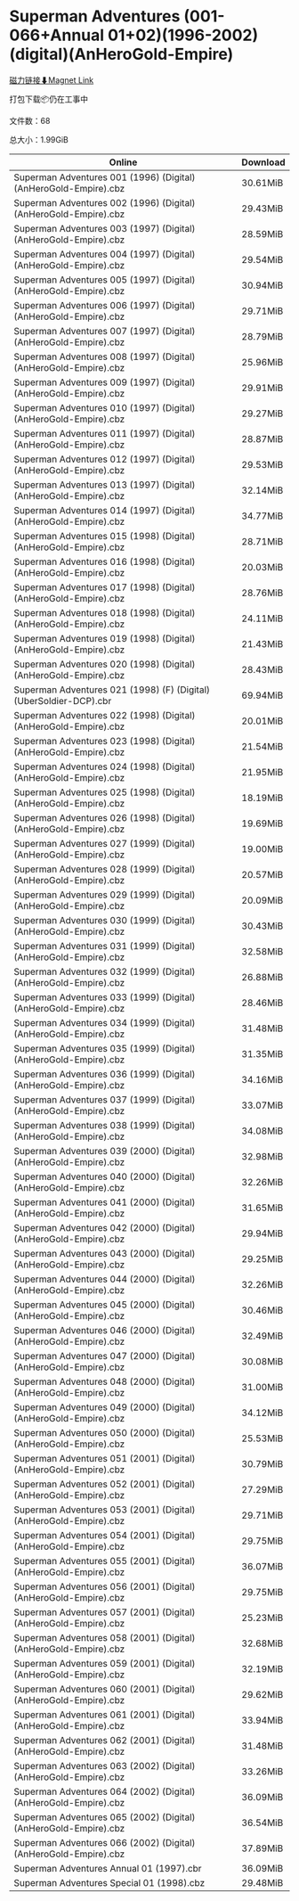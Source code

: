 # Superman Adventures (001-066+Annual 01+02)(1996-2002)(digital)(AnHeroGold-Empire)

[磁力链接⬇Magnet Link](magnet:?xt=urn:btih:225e310dac0cb618a5f52b4d548a06917de8ae82&dn=Superman%20Adventures%20%28001-066%2BAnnual%2001%2B02%29%281996-2002%29%28digital%29%28AnHeroGold-Empire%29)

打包下载📦仍在工事中

文件数：68

总大小：1.99GiB

Online | Download
--- | ---
Superman Adventures 001 (1996) (Digital) (AnHeroGold-Empire).cbz | 30.61MiB
Superman Adventures 002 (1996) (Digital) (AnHeroGold-Empire).cbz | 29.43MiB
Superman Adventures 003 (1997) (Digital) (AnHeroGold-Empire).cbz | 28.59MiB
Superman Adventures 004 (1997) (Digital) (AnHeroGold-Empire).cbz | 29.54MiB
Superman Adventures 005 (1997) (Digital) (AnHeroGold-Empire).cbz | 30.94MiB
Superman Adventures 006 (1997) (Digital) (AnHeroGold-Empire).cbz | 29.71MiB
Superman Adventures 007 (1997) (Digital) (AnHeroGold-Empire).cbz | 28.79MiB
Superman Adventures 008 (1997) (Digital) (AnHeroGold-Empire).cbz | 25.96MiB
Superman Adventures 009 (1997) (Digital) (AnHeroGold-Empire).cbz | 29.91MiB
Superman Adventures 010 (1997) (Digital) (AnHeroGold-Empire).cbz | 29.27MiB
Superman Adventures 011 (1997) (Digital) (AnHeroGold-Empire).cbz | 28.87MiB
Superman Adventures 012 (1997) (Digital) (AnHeroGold-Empire).cbz | 29.53MiB
Superman Adventures 013 (1997) (Digital) (AnHeroGold-Empire).cbz | 32.14MiB
Superman Adventures 014 (1997) (Digital) (AnHeroGold-Empire).cbz | 34.77MiB
Superman Adventures 015 (1998) (Digital) (AnHeroGold-Empire).cbz | 28.71MiB
Superman Adventures 016 (1998) (Digital) (AnHeroGold-Empire).cbz | 20.03MiB
Superman Adventures 017 (1998) (Digital) (AnHeroGold-Empire).cbz | 28.76MiB
Superman Adventures 018 (1998) (Digital) (AnHeroGold-Empire).cbz | 24.11MiB
Superman Adventures 019 (1998) (Digital) (AnHeroGold-Empire).cbz | 21.43MiB
Superman Adventures 020 (1998) (Digital) (AnHeroGold-Empire).cbz | 28.43MiB
Superman Adventures 021 (1998) (F) (Digital) (UberSoldier-DCP).cbr | 69.94MiB
Superman Adventures 022 (1998) (Digital) (AnHeroGold-Empire).cbz | 20.01MiB
Superman Adventures 023 (1998) (Digital) (AnHeroGold-Empire).cbz | 21.54MiB
Superman Adventures 024 (1998) (Digital) (AnHeroGold-Empire).cbz | 21.95MiB
Superman Adventures 025 (1998) (Digital) (AnHeroGold-Empire).cbz | 18.19MiB
Superman Adventures 026 (1998) (Digital) (AnHeroGold-Empire).cbz | 19.69MiB
Superman Adventures 027 (1999) (Digital) (AnHeroGold-Empire).cbz | 19.00MiB
Superman Adventures 028 (1999) (Digital) (AnHeroGold-Empire).cbz | 20.57MiB
Superman Adventures 029 (1999) (Digital) (AnHeroGold-Empire).cbz | 20.09MiB
Superman Adventures 030 (1999) (Digital) (AnHeroGold-Empire).cbz | 30.43MiB
Superman Adventures 031 (1999) (Digital) (AnHeroGold-Empire).cbz | 32.58MiB
Superman Adventures 032 (1999) (Digital) (AnHeroGold-Empire).cbz | 26.88MiB
Superman Adventures 033 (1999) (Digital) (AnHeroGold-Empire).cbz | 28.46MiB
Superman Adventures 034 (1999) (Digital) (AnHeroGold-Empire).cbz | 31.48MiB
Superman Adventures 035 (1999) (Digital) (AnHeroGold-Empire).cbz | 31.35MiB
Superman Adventures 036 (1999) (Digital) (AnHeroGold-Empire).cbz | 34.16MiB
Superman Adventures 037 (1999) (Digital) (AnHeroGold-Empire).cbz | 33.07MiB
Superman Adventures 038 (1999) (Digital) (AnHeroGold-Empire).cbz | 34.08MiB
Superman Adventures 039 (2000) (Digital) (AnHeroGold-Empire).cbz | 32.98MiB
Superman Adventures 040 (2000) (Digital) (AnHeroGold-Empire).cbz | 32.26MiB
Superman Adventures 041 (2000) (Digital) (AnHeroGold-Empire).cbz | 31.65MiB
Superman Adventures 042 (2000) (Digital) (AnHeroGold-Empire).cbz | 29.94MiB
Superman Adventures 043 (2000) (Digital) (AnHeroGold-Empire).cbz | 29.25MiB
Superman Adventures 044 (2000) (Digital) (AnHeroGold-Empire).cbz | 32.26MiB
Superman Adventures 045 (2000) (Digital) (AnHeroGold-Empire).cbz | 30.46MiB
Superman Adventures 046 (2000) (Digital) (AnHeroGold-Empire).cbz | 32.49MiB
Superman Adventures 047 (2000) (Digital) (AnHeroGold-Empire).cbz | 30.08MiB
Superman Adventures 048 (2000) (Digital) (AnHeroGold-Empire).cbz | 31.00MiB
Superman Adventures 049 (2000) (Digital) (AnHeroGold-Empire).cbz | 34.12MiB
Superman Adventures 050 (2000) (Digital) (AnHeroGold-Empire).cbz | 25.53MiB
Superman Adventures 051 (2001) (Digital) (AnHeroGold-Empire).cbz | 30.79MiB
Superman Adventures 052 (2001) (Digital) (AnHeroGold-Empire).cbz | 27.29MiB
Superman Adventures 053 (2001) (Digital) (AnHeroGold-Empire).cbz | 29.71MiB
Superman Adventures 054 (2001) (Digital) (AnHeroGold-Empire).cbz | 29.75MiB
Superman Adventures 055 (2001) (Digital) (AnHeroGold-Empire).cbz | 36.07MiB
Superman Adventures 056 (2001) (Digital) (AnHeroGold-Empire).cbz | 29.75MiB
Superman Adventures 057 (2001) (Digital) (AnHeroGold-Empire).cbz | 25.23MiB
Superman Adventures 058 (2001) (Digital) (AnHeroGold-Empire).cbz | 32.68MiB
Superman Adventures 059 (2001) (Digital) (AnHeroGold-Empire).cbz | 32.19MiB
Superman Adventures 060 (2001) (Digital) (AnHeroGold-Empire).cbz | 29.62MiB
Superman Adventures 061 (2001) (Digital) (AnHeroGold-Empire).cbz | 33.94MiB
Superman Adventures 062 (2001) (Digital) (AnHeroGold-Empire).cbz | 31.48MiB
Superman Adventures 063 (2002) (Digital) (AnHeroGold-Empire).cbz | 33.26MiB
Superman Adventures 064 (2002) (Digital) (AnHeroGold-Empire).cbz | 36.09MiB
Superman Adventures 065 (2002) (Digital) (AnHeroGold-Empire).cbz | 36.54MiB
Superman Adventures 066 (2002) (Digital) (AnHeroGold-Empire).cbz | 37.89MiB
Superman Adventures Annual 01 (1997).cbr | 36.09MiB
Superman Adventures Special 01 (1998).cbz | 29.48MiB